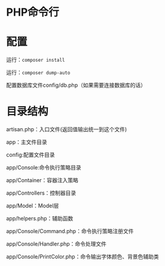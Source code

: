 # PHP命令行

# 配置

运行：`composer install`

运行：`composer dump-auto`

配置数据库文件config/db.php（如果需要连接数据库的话）

# 目录结构

artisan.php：入口文件(返回值输出统一到这个文件)

app：主文件目录

config:配置文件目录

app/Console:命令执行策略目录

app/Container：容器注入策略

app/Controllers：控制器目录

app/Model：Model层

app/helpers.php：辅助函数

app/Console/Command.php：命令执行策略注册文件

app/Console/Handler.php：命令处理文件

app/Console/PrintColor.php：命令输出字体颜色、背景色辅助类